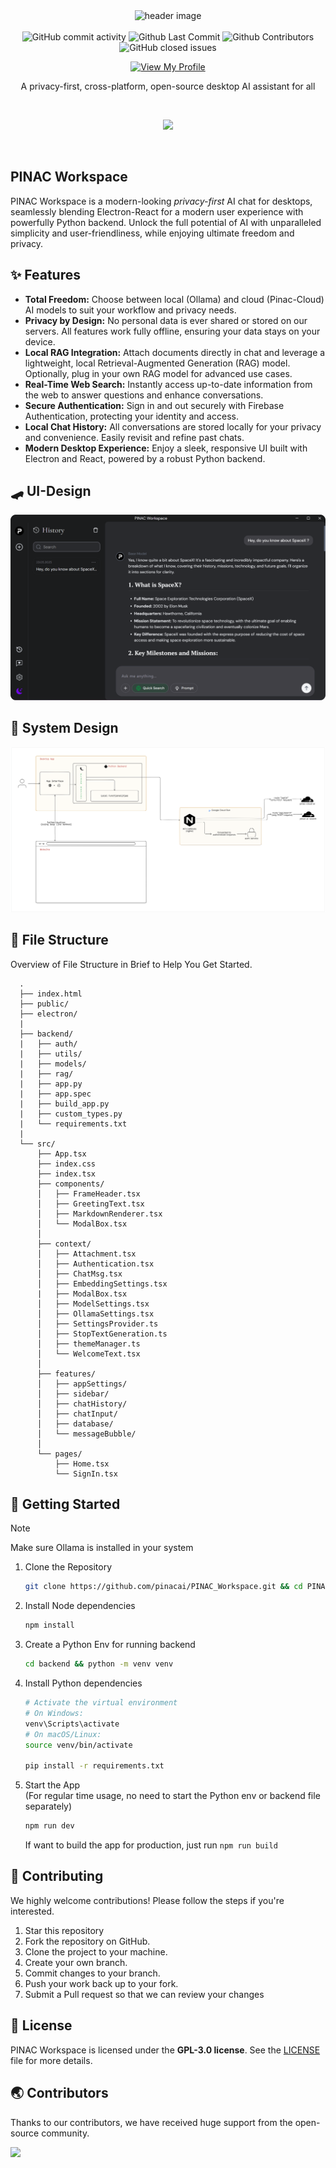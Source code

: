 <div align="center">

<img src="https://github.com/pinacai/PINAC_Workspace/blob/main/assets/header_2.png" alt="header image">

<br>
<br>

<img alt="GitHub commit activity" src="https://img.shields.io/github/commit-activity/m/pinacai/PINAC_Workspace"/>
<img alt="Github Last Commit" src="https://img.shields.io/github/last-commit/pinacai/PINAC_Workspace"/>
<img alt="Github Contributors" src="https://img.shields.io/github/contributors/pinacai/PINAC_Workspace"/>
<img alt="GitHub closed issues" src="https://img.shields.io/github/issues-closed/pinacai/PINAC_Workspace"/>

[![View My Profile](https://img.shields.io/badge/View-My_Profile-blue?logo=GitHub)](https://github.com/rajeshtechforge)

A privacy-first, cross-platform, open-source desktop AI assistant for all

<br>

![](https://skillicons.dev/icons?i=react,tailwindcss,typescript,vite,electron,python)

</div>

<br />

## PINAC Workspace

PINAC Workspace is a modern-looking _privacy-first_ AI chat for desktops, seamlessly blending Electron-React for a modern user experience with powerfully Python backend. Unlock the full potential of AI with unparalleled simplicity and user-friendliness, while enjoying ultimate freedom and privacy.

## ✨ Features

- **Total Freedom:** Choose between local (Ollama) and cloud (Pinac-Cloud) AI models to suit your workflow and privacy needs.
- **Privacy by Design:** No personal data is ever shared or stored on our servers. All features work fully offline, ensuring your data stays on your device.
- **Local RAG Integration:** Attach documents directly in chat and leverage a lightweight, local Retrieval-Augmented Generation (RAG) model. Optionally, plug in your own RAG model for advanced use cases.
- **Real-Time Web Search:** Instantly access up-to-date information from the web to answer questions and enhance conversations.
- **Secure Authentication:** Sign in and out securely with Firebase Authentication, protecting your identity and access.
- **Local Chat History:** All conversations are stored locally for your privacy and convenience. Easily revisit and refine past chats.
- **Modern Desktop Experience:** Enjoy a sleek, responsive UI built with Electron and React, powered by a robust Python backend.

## 🛹 UI-Design

<img src="https://github.com/pinacai/PINAC_Workspace/blob/main/assets/UI-Design.png" alt="app screenshot">

## 🗼 System Design

<img src="https://github.com/pinacai/PINAC_Workspace/blob/main/assets/system_architechture.png" alt="system design">

## 📂 File Structure

Overview of File Structure in Brief to Help You Get Started.

      .
      ├── index.html
      ├── public/
      ├── electron/
      |
      ├── backend/
      |   ├── auth/
      |   ├── utils/
      |   ├── models/
      |   ├── rag/
      |   ├── app.py
      |   ├── app.spec
      |   ├── build_app.py
      |   ├── custom_types.py
      |   └── requirements.txt
      |
      └── src/
          ├── App.tsx
          ├── index.css
          ├── index.tsx
          ├── components/
          │   ├── FrameHeader.tsx
          │   ├── GreetingText.tsx
          │   ├── MarkdownRenderer.tsx
          │   └── ModalBox.tsx
          │
          ├── context/
          │   ├── Attachment.tsx
          │   ├── Authentication.tsx
          │   ├── ChatMsg.tsx
          │   ├── EmbeddingSettings.tsx
          |   ├── ModalBox.tsx
          │   ├── ModelSettings.tsx
          │   ├── OllamaSettings.tsx
          │   ├── SettingsProvider.ts
          │   ├── StopTextGeneration.ts
          │   ├── themeManager.ts
          │   └── WelcomeText.tsx
          │
          ├── features/
          │   ├── appSettings/
          │   ├── sidebar/
          │   ├── chatHistory/
          │   ├── chatInput/
          │   ├── database/
          │   └── messageBubble/
          │
          └── pages/
              ├── Home.tsx
              └── SignIn.tsx

## 🚀 Getting Started

> [!NOTE]  
> Make sure Ollama is installed in your system

1. Clone the Repository

   ```bash
   git clone https://github.com/pinacai/PINAC_Workspace.git && cd PINAC_Workspace
   ```

2. Install Node dependencies

   ```bash
   npm install
   ```

3. Create a Python Env for running backend

   ```bash
   cd backend && python -m venv venv
   ```

4. Install Python dependencies

   ```bash
   # Activate the virtual environment
   # On Windows:
   venv\Scripts\activate
   # On macOS/Linux:
   source venv/bin/activate

   pip install -r requirements.txt
   ```

5. Start the App  
   (For regular time usage, no need to start the Python env or backend file separately)
   ```bash
   npm run dev
   ```

   If want to build the app for production, just run `npm run build`

## 🎉 Contributing

We highly welcome contributions! Please follow the steps if you're interested.

1. Star this repository
2. Fork the repository on GitHub.
3. Clone the project to your machine.
4. Create your own branch.
5. Commit changes to your branch.
6. Push your work back up to your fork.
7. Submit a Pull request so that we can review your changes

## 📄 License

PINAC Workspace is licensed under the **GPL-3.0 license**. See the <a href="https://github.com/pinacai/PINAC_Workspace/blob/main/LICENSE">LICENSE</a> file for more details.

## 🌏 Contributors

Thanks to our contributors, we have received huge support from the open-source community.

<a href="https://github.com/pinacai/PINAC_Workspace/graphs/contributors">
  <img src="https://contrib.rocks/image?repo=pinacai/PINAC_Workspace" />
</a>
